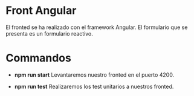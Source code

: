 <h1>Front Angular</h1>

El fronted se ha realizado con el framework Angular. El formulario que se presenta es un formulario reactivo.

<h1>Commandos</h1>

<ul>
<li>
<strong>npm run start</strong> Levantaremos nuestro fronted en el puerto 4200. 
</li>
<li>

<strong>npm run test</strong> Realizaremos los test unitarios a nuestros fronted.
</li>
</ul>


